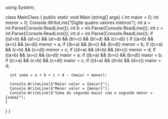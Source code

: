 using System;

class MainClass {
  public static void Main (string[] args) {
    int maior = 0;
    int menor = 0;
    Console.WriteLine("Digite quatro valores inteiros");
    int a = int.Parse(Console.ReadLine());
    int b = int.Parse(Console.ReadLine());
    int c = int.Parse(Console.ReadLine());
    int d = int.Parse(Console.ReadLine());
    if ((a!=b) && (a!=c) && (a!=d) && (b!=c) && (b!=d) && (c!=d))
      {
      if ((a<b) && (a<c) && (a<d))
        menor = a;
      if ((b<a) && (b<c) && (b<d))
        menor = b;
      if ((c<a) && (c<b) && (c<d))
        menor = c;
      if ((d<a) && (d<b) && (d<c))
        menor = d;
      if ((a>b) && (a>c) && (a>d))
        maior = a;
      if ((b>a) && (b>c) && (b>d))
        maior  = b;
      if ((c>a) && (c>b) && (c>d))
        maior = c;
      if ((d>a) && (d>b) && (d>c))
        maior = d;
      
      int soma = a + b + c + d - (maior + menor);

      Console.WriteLine($"Maior valor = {maior}");
      Console.WriteLine($"Menor valor = {menor}");
      Console.WriteLine($"Soma do segundo maior com o segundo menor = {soma}");
    }
  }
}
